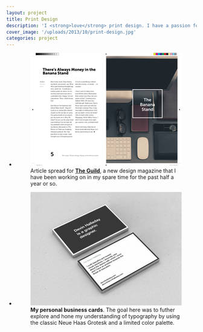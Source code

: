 ```yaml
---
layout: project
title: Print Design
description: 'I <strong>love</strong> print design. I have a passion for typography and layouts that honor their content in a printed, tangible form. These are print designs created for clients and studio projects.'
cover_image: '/uploads/2013/10/print-design.jpg'
categories: project
---
```

<ul class="small-block-grid-1 large-block-grid-1">
  <li>
    <figure>
      <img src="/uploads/2013/10/article_page_spread.jpg" alt="Article spreads for The Guild magazine">
      <figcaption>Article spread for <strong><a href="http://theguild.co">The Guild</a></strong>, a new design magazine that I have been working on in my spare time for the past half a year or so.</figcaption>
    </figure>
  </li>

  <li>
    <figure>
      <img src="/uploads/2013/11/cards.jpg" alt="Personal business cards">
      <figcaption><strong>My personal business cards</strong>. The goal here was to futher explore and hone my understanding of typography by using the classic Neue Haas Grotesk and a limited color palette.</figcaption>
    </figure>
  </li>
</ul>
